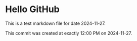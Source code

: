 # Hello GitHub
This is a test markdown file for date 2024-11-27.

This commit was created at exactly 12:00 PM on 2024-11-27.
